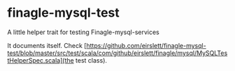 finagle-mysql-test
==================

A little helper trait for testing Finagle-mysql-services

It documents itself. Check [https://github.com/eirslett/finagle-mysql-test/blob/master/src/test/scala/com/github/eirslett/finagle/mysql/MySQLTestHelperSpec.scala](the test class).
